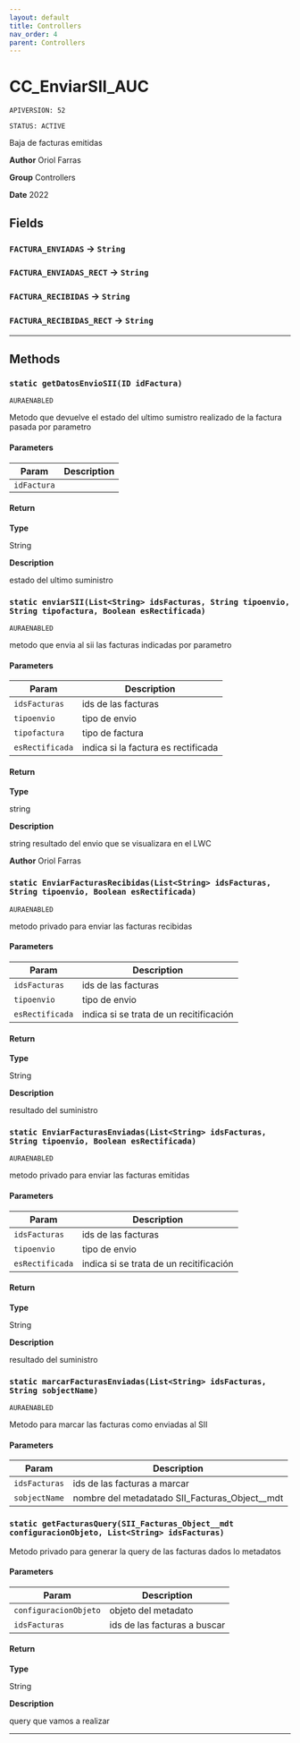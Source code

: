 ```yaml
---
layout: default
title: Controllers
nav_order: 4
parent: Controllers
---
```


# CC_EnviarSII_AUC

`APIVERSION: 52`

`STATUS: ACTIVE`

Baja de facturas emitidas

**Author** Oriol Farras

**Group** Controllers

**Date** 2022

## Fields

### `FACTURA_ENVIADAS` → `String`

### `FACTURA_ENVIADAS_RECT` → `String`

### `FACTURA_RECIBIDAS` → `String`

### `FACTURA_RECIBIDAS_RECT` → `String`

---

## Methods

### `static getDatosEnvioSII(ID idFactura)`

`AURAENABLED`

Metodo que devuelve el estado del ultimo sumistro realizado de la factura pasada por parametro

#### Parameters

| Param       | Description |
| ----------- | ----------- |
| `idFactura` |             |

#### Return

**Type**

String

**Description**

estado del ultimo suministro

### `static enviarSII(List<String> idsFacturas, String tipoenvio, String tipofactura, Boolean esRectificada)`

`AURAENABLED`

metodo que envia al sii las facturas indicadas por parametro

#### Parameters

| Param           | Description                         |
| --------------- | ----------------------------------- |
| `idsFacturas`   | ids de las facturas                 |
| `tipoenvio`     | tipo de envio                       |
| `tipofactura`   | tipo de factura                     |
| `esRectificada` | indica si la factura es rectificada |

#### Return

**Type**

string

**Description**

string resultado del envio que se visualizara en el LWC

**Author** Oriol Farras

### `static EnviarFacturasRecibidas(List<String> idsFacturas, String tipoenvio, Boolean esRectificada)`

`AURAENABLED`

metodo privado para enviar las facturas recibidas

#### Parameters

| Param           | Description                             |
| --------------- | --------------------------------------- |
| `idsFacturas`   | ids de las facturas                     |
| `tipoenvio`     | tipo de envio                           |
| `esRectificada` | indica si se trata de un recitificación |

#### Return

**Type**

String

**Description**

resultado del suministro

### `static EnviarFacturasEnviadas(List<String> idsFacturas, String tipoenvio, Boolean esRectificada)`

`AURAENABLED`

metodo privado para enviar las facturas emitidas

#### Parameters

| Param           | Description                             |
| --------------- | --------------------------------------- |
| `idsFacturas`   | ids de las facturas                     |
| `tipoenvio`     | tipo de envio                           |
| `esRectificada` | indica si se trata de un recitificación |

#### Return

**Type**

String

**Description**

resultado del suministro

### `static marcarFacturasEnviadas(List<String> idsFacturas, String sobjectName)`

`AURAENABLED`

Metodo para marcar las facturas como enviadas al SII

#### Parameters

| Param         | Description                                      |
| ------------- | ------------------------------------------------ |
| `idsFacturas` | ids de las facturas a marcar                     |
| `sobjectName` | nombre del metadatado SII_Facturas_Object\_\_mdt |

### `static getFacturasQuery(SII_Facturas_Object__mdt configuracionObjeto, List<String> idsFacturas)`

Metodo privado para generar la query de las facturas dados lo metadatos

#### Parameters

| Param                 | Description                  |
| --------------------- | ---------------------------- |
| `configuracionObjeto` | objeto del metadato          |
| `idsFacturas`         | ids de las facturas a buscar |

#### Return

**Type**

String

**Description**

query que vamos a realizar

---
